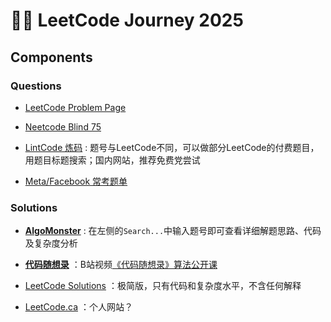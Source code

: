 # 🧗‍♀️ LeetCode Journey 2025


## Components

### Questions

- [LeetCode Problem Page](https://LeetCode.com/problemset/)

- [Neetcode Blind 75](https://neetcode.io/practice)

- [LintCode 炼码](https://www.lintcode.com/problem) : 题号与LeetCode不同，可以做部分LeetCode的付费题目，用题目标题搜索；国内网站，推荐免费党尝试

- [Meta/Facebook 常考题单](/assets/meta.pdf)


### Solutions
- [**AlgoMonster**](https://algo.monster/dashboard) : 在左侧的`Search...`中输入题号即可查看详细解题思路、代码及复杂度分析

- [**代码随想录**](https://programmercarl.com/) ：B站视频[《代码随想录》算法公开课](https://space.bilibili.com/525438321/lists/180037?type=season)
  
- [LeetCode Solutions](https://walkccc.me/LeetCode/topics/data-structures/fundamental/) ：极简版，只有代码和复杂度水平，不含任何解释

- [LeetCode.ca](https://LeetCode.ca/) ：个人网站？